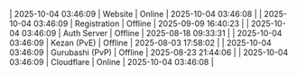 | 2025-10-04 03:46:09 | Website | Online | 2025-10-04 03:46:08 |
| 2025-10-04 03:46:09 | Registration | Offline | 2025-09-09 16:40:23 |
| 2025-10-04 03:46:09 | Auth Server | Offline | 2025-08-18 09:33:31 |
| 2025-10-04 03:46:09 | Kezan (PvE) | Offline | 2025-08-03 17:58:02 |
| 2025-10-04 03:46:09 | Gurubashi (PvP) | Offline | 2025-08-23 21:44:06 |
| 2025-10-04 03:46:09 | Cloudflare | Online | 2025-10-04 03:46:08 |
